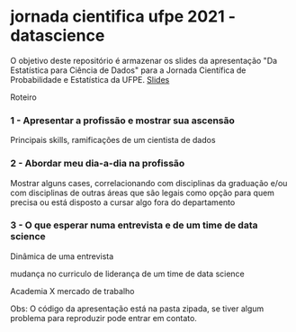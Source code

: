 # jornada cientifica ufpe 2021 - datascience

O objetivo deste repositório é armazenar os slides da apresentação "Da Estatística para Ciência de Dados" para a Jornada Científica de Probabilidade e Estatística da UFPE.
[Slides](https://iannimuliterno.github.io/talk_datascience/slide.html)

Roteiro

 ### 1 - Apresentar a profissão e mostrar sua ascensão 

  Principais skills, ramificações de um cientista de dados

 ### 2 - Abordar meu dia-a-dia na profissão

 Mostrar alguns cases, correlacionando com disciplinas da graduação e/ou com disciplinas de outras áreas que são legais como opção para quem precisa ou está disposto a cursar algo fora do departamento

### 3 - O que esperar numa entrevista e de um time de data science

 Dinâmica de uma entrevista

 mudança no curriculo de liderança de um time de data science

 Academia X mercado de trabalho
 
 Obs: O código da apresentação está na pasta zipada, se tiver algum problema para reproduzir pode entrar em contato.
